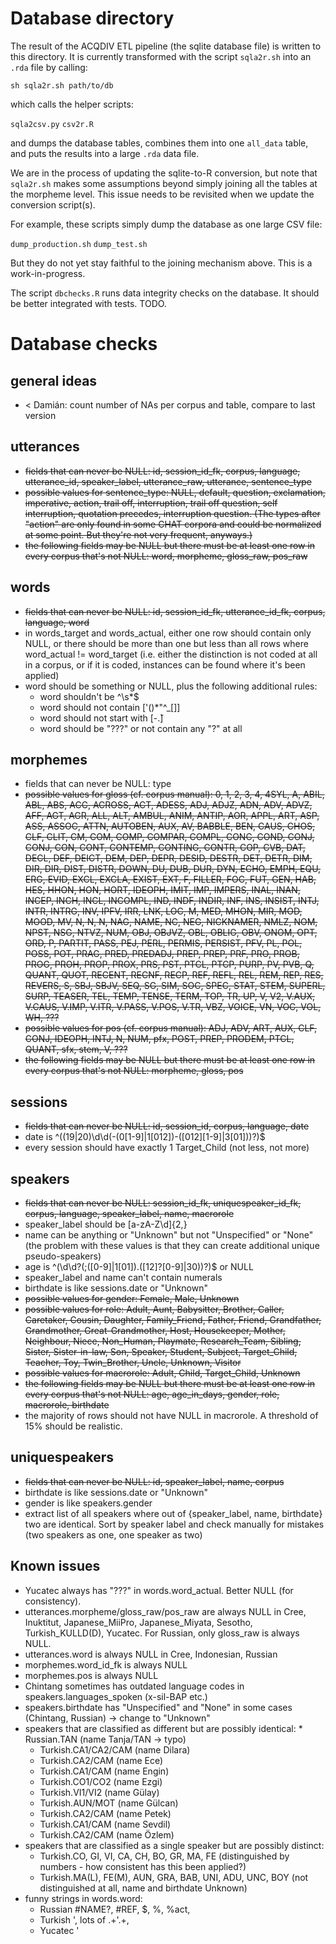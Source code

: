 Database directory
==================

The result of the ACQDIV ETL pipeline (the sqlite database file) is written to this directory. It is currently transformed with the script `sqla2r.sh` into an `.rda` file by calling:

`sh sqla2r.sh path/to/db`

which calls the helper scripts:

`sqla2csv.py`
`csv2r.R`

and dumps the database tables, combines them into one `all_data` table, and puts the results into a large `.rda` data file.

We are in the process of updating the sqlite-to-R conversion, but note that `sqla2r.sh` makes some assumptions beyond simply joining all the tables at the morpheme level. This issue needs to be revisited when we update the conversion script(s).

For example, these scripts simply dump the database as one large CSV file:

`dump_production.sh`
`dump_test.sh`

But they do not yet stay faithful to the joining mechanism above. This is a work-in-progress.

The script `dbchecks.R` runs data integrity checks on the database. It should be better integrated with tests. TODO.



Database checks
=============== 

general ideas
-------------

* < Damián: count number of NAs per corpus and table, compare to last version

utterances
----------

* ~~fields that can never be NULL: id, session_id_fk, corpus, language, utterance_id, speaker_label, utterance_raw, utterance, sentence_type~~
* ~~possible values for sentence_type: NULL, default, question, exclamation, imperative, action, trail off, interruption, trail off question, self interruption, quotation precedes, interruption question. (The types after "action" are only found in some CHAT corpora and could be normalized at some point. But they're not very frequent, anyways.)~~
* ~~the following fields may be NULL but there must be at least one row in every corpus that's not NULL: word, morpheme, gloss_raw, pos_raw~~

words
-----

* ~~fields that can never be NULL: id, session_id_fk, utterance_id_fk, corpus, language, word~~
* in words_target and words_actual, either one row should contain only NULL, or there should be more than one but less than all rows where word_actual != word_target (i.e. either the distinction is not coded at all in a corpus, or if it is coded, instances can be found where it's been applied)
* word should be something or NULL, plus the following additional rules: 
	* word shouldn't be ^\s*$
	* word should not contain [\'\(\)\*\"\^_\[\]]
	* word should not start with [\-\.̃]
	* word should be "???" or not contain any "?" at all

morphemes
---------

* fields that can never be NULL: type
* ~~possible values for gloss (cf. corpus manual): 0, 1, 2, 3, 4, 4SYL, A, ABIL, ABL, ABS, ACC, ACROSS, ACT, ADESS, ADJ, ADJZ, ADN, ADV, ADVZ, AFF, AGT, AGR, ALL, ALT, AMBUL, ANIM, ANTIP, AOR, APPL, ART, ASP, ASS, ASSOC, ATTN, AUTOBEN, AUX, AV, BABBLE, BEN, CAUS, CHOS, CLF, CLIT, CM, COM, COMP, COMPAR, COMPL, CONC, COND, CONJ, CONJ, CON, CONT, CONTEMP, CONTING, CONTR, COP, CVB, DAT, DECL, DEF, DEICT, DEM, DEP, DEPR, DESID, DESTR, DET, DETR, DIM, DIR, DIR, DIST, DISTR, DOWN, DU, DUB, DUR, DYN, ECHO, EMPH, EQU, ERG, EVID, EXCL, EXCLA, EXIST, EXT, F, FILLER, FOC, FUT, GEN, HAB, HES, HHON, HON, HORT, IDEOPH, IMIT, IMP, IMPERS, INAL, INAN, INCEP, INCH, INCL, INCOMPL, IND, INDF, INDIR, INF, INS, INSIST, INTJ, INTR, INTRG, INV, IPFV, IRR, LNK, LOC, M, MED, MHON, MIR, MOD, MOOD, MV, N, N, N, NAG, NAME, NC, NEG, NICKNAMER, NMLZ, NOM, NPST, NSG, NTVZ, NUM, OBJ, OBJVZ, OBL, OBLIG, OBV, ONOM, OPT, ORD, P, PARTIT, PASS, PEJ, PERL, PERMIS, PERSIST, PFV, PL, POL, POSS, POT, PRAG, PRED, PREDADJ, PREP, PREP, PRF, PRO, PROB, PROG, PROH, PROP, PROX, PRS, PST, PTCL, PTCP, PURP, PV, PVB, Q, QUANT, QUOT, RECENT, RECNF, RECP, REF, REFL, REL, REM, REP, RES, REVERS, S, SBJ, SBJV, SEQ, SG, SIM, SOC, SPEC, STAT, STEM, SUPERL, SURP, TEASER, TEL, TEMP, TENSE, TERM, TOP, TR, UP, V, V2, V.AUX, V.CAUS, V.IMP, V.ITR, V.PASS, V.POS, V.TR, VBZ, VOICE, VN, VOC, VOL, WH, ???~~
* ~~possible values for pos (cf. corpus manual): ADJ, ADV, ART, AUX, CLF, CONJ, IDEOPH, INTJ, N, NUM, pfx, POST, PREP, PRODEM, PTCL, QUANT, sfx, stem, V, ???~~
* ~~the following fields may be NULL but there must be at least one row in every corpus that's not NULL: morpheme, gloss, pos~~

sessions
--------

* ~~fields that can never be NULL: id, session_id, corpus, language, date~~
* date is ^((19|20)\d\d(\-(0[1-9]|1[012])\-([012][1-9]|3[01]))?)$
* every session should have exactly 1 Target_Child (not less, not more)

speakers
--------

* ~~fields that can never be NULL: session_id_fk, uniquespeaker_id_fk, corpus, language, speaker_label, name, macrorole~~
* speaker_label should be [a-zA-Z\d]{2,}
* name can be anything or "Unknown" but not "Unspecified" or "None" (the problem with these values is that they can create additional unique pseudo-speakers)
* age is ^(\d\d?(;([0-9]|1[01])\.([12]?[0-9]|30))?)$ or NULL
* speaker_label and name can't contain numerals
* birthdate is like sessions.date or "Unknown"
* ~~possible values for gender: Female, Male, Unknown~~
* ~~possible values for role: Adult, Aunt, Babysitter, Brother, Caller, Caretaker, Cousin, Daughter, Family_Friend, Father, Friend, Grandfather, Grandmother, Great-Grandmother, Host, Housekeeper, Mother, Neighbour, Niece, Non_Human, Playmate, Research_Team, Sibling, Sister, Sister-in-law, Son, Speaker, Student, Subject, Target_Child, Teacher, Toy, Twin_Brother, Uncle, Unknown, Visitor~~
* ~~possible values for macrorole: Adult, Child, Target_Child, Unknown~~
* ~~the following fields may be NULL but there must be at least one row in every corpus that's not NULL: age, age_in_days, gender, role, macrorole, birthdate~~
* the majority of rows should not have NULL in macrorole. A threshold of 15% should be realistic.

uniquespeakers
--------------

* ~~fields that can never be NULL: id, speaker_label, name, corpus~~
* birthdate is like sessions.date or "Unknown"
* gender is like speakers.gender
* extract list of all speakers where out of {speaker_label, name, birthdate} two are identical. Sort by speaker label and check manually for mistakes (two speakers as one, one speaker as two)

Known issues
------------

* Yucatec always has "???" in words.word_actual. Better NULL (for consistency). 
* utterances.morpheme/gloss_raw/pos_raw are always NULL in Cree, Inuktitut, Japanese_MiiPro, Japanese_Miyata, Sesotho, Turkish_KULLD(D), Yucatec. For Russian, only gloss_raw is always NULL. 
* utterances.word is always NULL in Cree, Indonesian, Russian
* morphemes.word_id_fk is always NULL
* morphemes.pos is always NULL
* Chintang sometimes has outdated language codes in speakers.languages_spoken (x-sil-BAP etc.)
* speakers.birthdate has "Unspecified" and "None" in some cases (Chintang, Russian) -> change to "Unknown"
* speakers that are classified as different but are possibly identical:
        * Russian.TAN (name Tanja/TAN -> typo)
	* Turkish.CA1/CA2/CAM (name Dilara)
	* Turkish.CA2/CAM (name Ece)
	* Turkish.CA1/CAM (name Engin)
	* Turkish.CO1/CO2 (name Ezgi)
	* Turkish.VI1/VI2 (name Gülay)
	* Turkish.AUN/MOT (name Gülcan)
	* Turkish.CA2/CAM (name Petek)
	* Turkish.CA1/CAM (name Sevdil)
	* Turkish.CA2/CAM (name Özlem)
* speakers that are classified as a single speaker but are possibly distinct:
 	* Turkish.CO, GI, VI, CA, CH, BO, GR, MA, FE (distinguished by numbers - how consistent has this been applied?)
	* Turkish.MA(L), FE(M), AUN, GRA, BAB, UNI, ADU, UNC, BOY (not distinguished at all, name and birthdate Unknown)
* funny strings in words.word:
	* Russian #NAME?, #REF, $, %, %act, 
	* Turkish ', lots of .+'.+, 
	* Yucatec '
